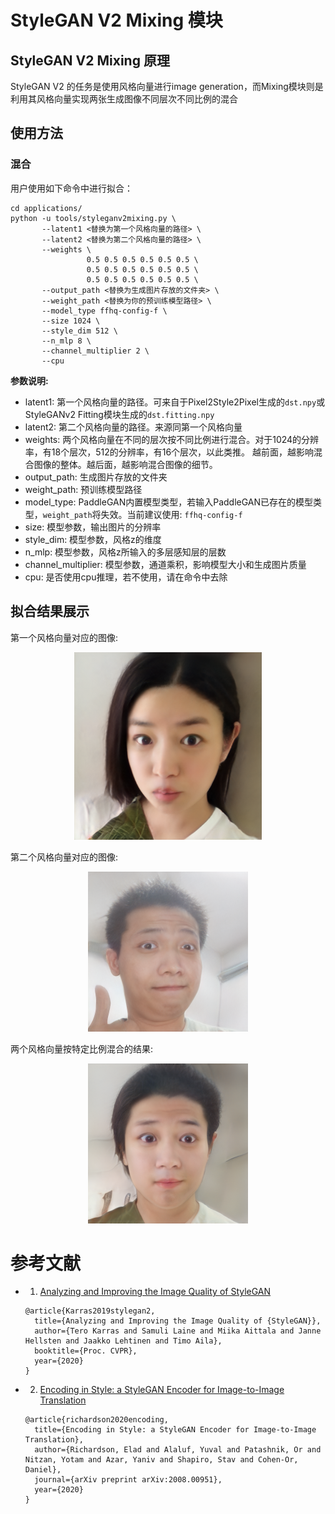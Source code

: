 # StyleGAN V2 Mixing 模块

## StyleGAN V2 Mixing 原理

StyleGAN V2 的任务是使用风格向量进行image generation，而Mixing模块则是利用其风格向量实现两张生成图像不同层次不同比例的混合

## 使用方法

### 混合

用户使用如下命令中进行拟合：

```
cd applications/
python -u tools/styleganv2mixing.py \
       --latent1 <替换为第一个风格向量的路径> \
       --latent2 <替换为第二个风格向量的路径> \
       --weights \
                 0.5 0.5 0.5 0.5 0.5 0.5 \
                 0.5 0.5 0.5 0.5 0.5 0.5 \
                 0.5 0.5 0.5 0.5 0.5 0.5 \
       --output_path <替换为生成图片存放的文件夹> \
       --weight_path <替换为你的预训练模型路径> \
       --model_type ffhq-config-f \
       --size 1024 \
       --style_dim 512 \
       --n_mlp 8 \
       --channel_multiplier 2 \
       --cpu
```

**参数说明:**
- latent1: 第一个风格向量的路径。可来自于Pixel2Style2Pixel生成的`dst.npy`或StyleGANv2 Fitting模块生成的`dst.fitting.npy`
- latent2: 第二个风格向量的路径。来源同第一个风格向量
- weights: 两个风格向量在不同的层次按不同比例进行混合。对于1024的分辨率，有18个层次，512的分辨率，有16个层次，以此类推。
  越前面，越影响混合图像的整体。越后面，越影响混合图像的细节。
- output_path: 生成图片存放的文件夹
- weight_path: 预训练模型路径
- model_type: PaddleGAN内置模型类型，若输入PaddleGAN已存在的模型类型，`weight_path`将失效。当前建议使用: `ffhq-config-f`
- size: 模型参数，输出图片的分辨率
- style_dim: 模型参数，风格z的维度
- n_mlp: 模型参数，风格z所输入的多层感知层的层数
- channel_multiplier: 模型参数，通道乘积，影响模型大小和生成图片质量
- cpu: 是否使用cpu推理，若不使用，请在命令中去除

## 拟合结果展示

第一个风格向量对应的图像:

<div align="center">
    <img src="../../imgs/stylegan2fitting-sample.png" width="300"/>
</div>

第二个风格向量对应的图像:

<div align="center">
    <img src="../../imgs/stylegan2fitting-sample2.png" width="256"/>
</div>

两个风格向量按特定比例混合的结果:

<div align="center">
    <img src="../../imgs/stylegan2mixing-sample.png" width="256"/>
</div>

# 参考文献

- 1. [Analyzing and Improving the Image Quality of StyleGAN](https://arxiv.org/abs/1912.04958)

  ```
  @article{Karras2019stylegan2,
    title={Analyzing and Improving the Image Quality of {StyleGAN}},
    author={Tero Karras and Samuli Laine and Miika Aittala and Janne Hellsten and Jaakko Lehtinen and Timo Aila},
    booktitle={Proc. CVPR},
    year={2020}
  }
  ```
- 2. [Encoding in Style: a StyleGAN Encoder for Image-to-Image Translation](hhttps://arxiv.org/abs/2008.00951)

  ```
  @article{richardson2020encoding,
    title={Encoding in Style: a StyleGAN Encoder for Image-to-Image Translation},
    author={Richardson, Elad and Alaluf, Yuval and Patashnik, Or and Nitzan, Yotam and Azar, Yaniv and Shapiro, Stav and Cohen-Or, Daniel},
    journal={arXiv preprint arXiv:2008.00951},
    year={2020}
  }
  ```
